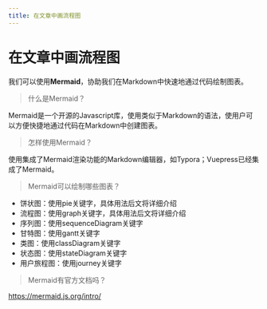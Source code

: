 ```yaml
---
title: 在文章中画流程图
---
```


# 在文章中画流程图

我们可以使用**Mermaid**，协助我们在Markdown中快速地通过代码绘制图表。  

> 什么是Mermaid？

Mermaid是一个开源的Javascript库，使用类似于Markdown的语法，使用户可以方便快捷地通过代码在Markdown中创建图表。  

> 怎样使用Mermaid？

使用集成了Mermaid渲染功能的Markdown编辑器，如Typora；Vuepress已经集成了Mermaid。  


> Mermaid可以绘制哪些图表？

* 饼状图：使用pie关键字，具体用法后文将详细介绍
* 流程图：使用graph关键字，具体用法后文将详细介绍
* 序列图：使用sequenceDiagram关键字
* 甘特图：使用gantt关键字
* 类图：使用classDiagram关键字
* 状态图：使用stateDiagram关键字
* 用户旅程图：使用journey关键字

> Mermaid有官方文档吗？

<https://mermaid.js.org/intro/>   


